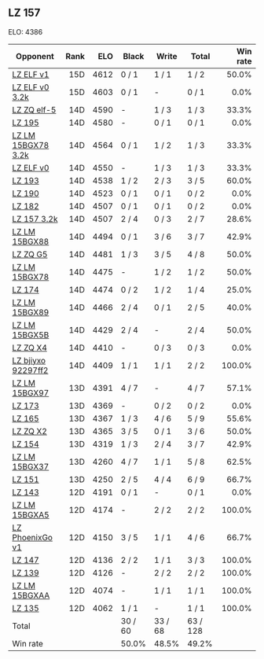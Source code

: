 ## LZ 157 ##

ELO: 4386

Opponent | Rank | ELO | Black | Write | Total | Win rate
---------|-----:|----:|-------|-------|-------|-------:
[LZ ELF v1](LZ%20ELF%20v1.md) | 15D | 4612 | 0 / 1 | 1 / 1 | 1 / 2 | 50.0%
[LZ ELF v0 3.2k](LZ%20ELF%20v0%203.2k.md) | 15D | 4603 | 0 / 1 | - | 0 / 1 | 0.0%
[LZ ZQ elf-5](LZ%20ZQ%20elf-5.md) | 14D | 4590 | - | 1 / 3 | 1 / 3 | 33.3%
[LZ 195](LZ%20195.md) | 14D | 4580 | - | 0 / 1 | 0 / 1 | 0.0%
[LZ LM 15BGX78 3.2k](LZ%20LM%2015BGX78%203.2k.md) | 14D | 4564 | 0 / 1 | 1 / 2 | 1 / 3 | 33.3%
[LZ ELF v0](LZ%20ELF%20v0.md) | 14D | 4550 | - | 1 / 3 | 1 / 3 | 33.3%
[LZ 193](LZ%20193.md) | 14D | 4538 | 1 / 2 | 2 / 3 | 3 / 5 | 60.0%
[LZ 190](LZ%20190.md) | 14D | 4523 | 0 / 1 | 0 / 1 | 0 / 2 | 0.0%
[LZ 182](LZ%20182.md) | 14D | 4507 | 0 / 1 | 0 / 1 | 0 / 2 | 0.0%
[LZ 157 3.2k](LZ%20157%203.2k.md) | 14D | 4507 | 2 / 4 | 0 / 3 | 2 / 7 | 28.6%
[LZ LM 15BGX88](LZ%20LM%2015BGX88.md) | 14D | 4494 | 0 / 1 | 3 / 6 | 3 / 7 | 42.9%
[LZ ZQ G5](LZ%20ZQ%20G5.md) | 14D | 4481 | 1 / 3 | 3 / 5 | 4 / 8 | 50.0%
[LZ LM 15BGX78](LZ%20LM%2015BGX78.md) | 14D | 4475 | - | 1 / 2 | 1 / 2 | 50.0%
[LZ 174](LZ%20174.md) | 14D | 4474 | 0 / 2 | 1 / 2 | 1 / 4 | 25.0%
[LZ LM 15BGX89](LZ%20LM%2015BGX89.md) | 14D | 4466 | 2 / 4 | 0 / 1 | 2 / 5 | 40.0%
[LZ LM 15BGX5B](LZ%20LM%2015BGX5B.md) | 14D | 4429 | 2 / 4 | - | 2 / 4 | 50.0%
[LZ ZQ X4](LZ%20ZQ%20X4.md) | 14D | 4410 | - | 0 / 3 | 0 / 3 | 0.0%
[LZ bjiyxo 92297ff2](LZ%20bjiyxo%2092297ff2.md) | 14D | 4409 | 1 / 1 | 1 / 1 | 2 / 2 | 100.0%
[LZ LM 15BGX97](LZ%20LM%2015BGX97.md) | 13D | 4391 | 4 / 7 | - | 4 / 7 | 57.1%
[LZ 173](LZ%20173.md) | 13D | 4369 | - | 0 / 2 | 0 / 2 | 0.0%
[LZ 165](LZ%20165.md) | 13D | 4367 | 1 / 3 | 4 / 6 | 5 / 9 | 55.6%
[LZ ZQ X2](LZ%20ZQ%20X2.md) | 13D | 4365 | 3 / 5 | 0 / 1 | 3 / 6 | 50.0%
[LZ 154](LZ%20154.md) | 13D | 4319 | 1 / 3 | 2 / 4 | 3 / 7 | 42.9%
[LZ LM 15BGX37](LZ%20LM%2015BGX37.md) | 13D | 4260 | 4 / 7 | 1 / 1 | 5 / 8 | 62.5%
[LZ 151](LZ%20151.md) | 13D | 4250 | 2 / 5 | 4 / 4 | 6 / 9 | 66.7%
[LZ 143](LZ%20143.md) | 12D | 4191 | 0 / 1 | - | 0 / 1 | 0.0%
[LZ LM 15BGXA5](LZ%20LM%2015BGXA5.md) | 12D | 4174 | - | 2 / 2 | 2 / 2 | 100.0%
[LZ PhoenixGo v1](LZ%20PhoenixGo%20v1.md) | 12D | 4150 | 3 / 5 | 1 / 1 | 4 / 6 | 66.7%
[LZ 147](LZ%20147.md) | 12D | 4136 | 2 / 2 | 1 / 1 | 3 / 3 | 100.0%
[LZ 139](LZ%20139.md) | 12D | 4126 | - | 2 / 2 | 2 / 2 | 100.0%
[LZ LM 15BGXAA](LZ%20LM%2015BGXAA.md) | 12D | 4074 | - | 1 / 1 | 1 / 1 | 100.0%
[LZ 135](LZ%20135.md) | 12D | 4062 | 1 / 1 | - | 1 / 1 | 100.0%
Total | | | 30 / 60 | 33 / 68 | 63 / 128 | 
Win rate| | | 50.0% | 48.5% | 49.2% | 
